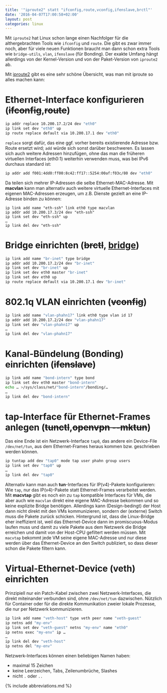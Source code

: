 ```yaml
---
title: '"iproute2" statt "ifconfig,route,vconfig,ifenslave,brctl"'
date: '2016-04-07T17:00:58+02:00'
layout: post
categories: linux
---
```


Mit `iproute2` hat Linux schon lange einen Nachfolger für die althergebrachten Tools wie `ifconfig` und `route`.
Die gibt es zwar immer noch, aber für viele neuen Funktionen braucht man dann schon extra Tools wie `bridge-utils`, `vlan`, `ifenslave` (für Bonding).
Der exakte Umfang hängt allerdings von der Kernel-Version und von der Paket-Version von `iproute2` ab.

Mit [iproute2](http://baturin.org/docs/iproute2/) gibt es eine sehr schöne Übersicht, was man mit iproute so alles machen kann:

# **Ethernet-Interface** konfigurieren (<del>ifconfig</del>,<del>route</del>)

```bash
ip addr replace 10.200.17.2/24 dev "eth0"
ip link set dev "eth0" up
ip route replace default via 10.200.17.1 dev "eth0"
```
`replace` sorgt dafür, das eine ggf. vorher bereits existierende Adresse bzw. Route ersetzt wird;
`add` würde sich sonst darüber beschweren.
Es lassen sich auch weitere Adressen hinzufügen, ohne das man die früheren virtuellen Interfaces (eth0:1) weiterhin verwenden muss, was bei IPv6 durchaus standard ist:
```bash
ip addr add f001:4dd0:ff00:8c42:ff17::5254:00af:f03c/80 dev "eth0"
```
Da teilen sich mehrer IP-Adressen die selbe Ethernet-MAC-Adresse.
Mit **macvlan** kann man alternativ auch weitere virtuelle Ethernet-Interfaces mit eigenen MAC-Adressen erzeugen, um z.B. Dienste gezielt an eine IP-Adresse binden zu können:
```
ip link add name "eth-ssh" link eth0 type macvlan
ip addr add 10.200.17.3/24 dev "eth-ssh"
ip link set dev "eth-ssh" up
…
ip link del dev "eth-ssh"
```

# **Bridge** einrichten (<del>brctl</del>, <ins>bridge</ins>)
```bash
ip link add name "br-inet" type bridge
ip addr add 10.200.17.2/24 dev "br-inet"
ip link set dev "br-inet" up
ip link set dev eth0 master "br-inet"
ip link set dev eth0 up
ip route replace default via 10.200.17.1 dev "br-inet"
```

# **802.1q VLAN** einrichten (<del>vconfig</del>)
```bash
ip link add name "vlan-phahn17" link eth0 type vlan id 17
ip addr add 10.200.17.2/24 dev "vlan-phahn17"
ip link set dev "vlan-phahn17" up
…
ip link del dev "vlan-phahn17"
```

# **Kanal-Bündelung** (Bonding) einrichten (<del>ifenslave</del>)
```bash
ip link add name "bond-intern" type bond
ip link set dev eth0 master "bond-intern"
echo … >/sys/class/net/"bond-intern"/bonding/…
…
ip link del dev "bond-intern"
```

# **tap**-Interface für Ethernet-Frames anlegen (<del>tunctl</del>,<del>openvpn --mktun</del>)

Das eine Ende ist ein Netzwerk-Interface `tap0`, das andere ein Device-File `/dev/net/tun`, aus dem Ethernet-Frames heraus kommen bzw. geschrieben werden können.
```bash
ip tuntap add dev "tap0" mode tap user phahn group users
ip link set dev "tap0" up
…
ip link del dev "tap0"
```
Alternativ kann man auch **tun**-Interfaces für IP(v4)-Pakete konfigurieren:
Wie `tap`, nur das IP(v4)-Pakete statt Ethernet-Frames verarbeitet werden.
Mit **macvtap** gibt es noch ein zu `tap` kompatible Interfaces für VMs, die aber auch wie `macvlan` direkt eine eigene MAC-Adresse bekommen und so keine explizite Bridge benötigen.
Allerdings kann (Design-bedingt) der Host dann nicht direkt mit den VMs kommunizieren, sondern der (externe) Switch muss die Pakete zurück schicken.
Hintergrund ist, dass die Linux-Bridge eher ineffizient ist, weil das Ethernet-Device dann im promiscuous-Modus laufen muss und damit zu viele Pakete aus dem Netzwerk die Bridge erreichen und damit von der Host-CPU gefiltert werden müssen.
Mit `macvtap` bekommt jede VM seine eigene MAC-Adresse und nur diese werden über das Ethernet-Device an den Switch publiziert, so dass dieser schon die Pakete filtern kann.

# **Virtual-Ethernet-Device** (veth) einrichten

Prinzipiell nur ein Patch-Kabel zwischen zwei Netzwerk-Interfaces, die direkt miteinander verbunden sind, ohne `/dev/net/tun` dazwischen.
Nützlich für Container oder für die direkte Kommunikation zweier lokale Prozesse, die nur per Netzwerk kommunizieren.
```bash
ip link add name "veth-host" type veth peer name "veth-guest"
ip netns add "my-env"
ip link set dev "veth-guest" netns "my-env" name "eth0"
ip netns exec "my-env" ip …
…
ip link del dev "veth-host"
ip netns del "my-env"
```

Netzwerk-Interfaces können einen beliebigen Namen haben:

- maximal 15 Zeichen
- keine Leerzeichen, Tabs, Zeilenumbrüche, Slashes
- nicht `.` oder `..`

{% include abbreviations.md %}
